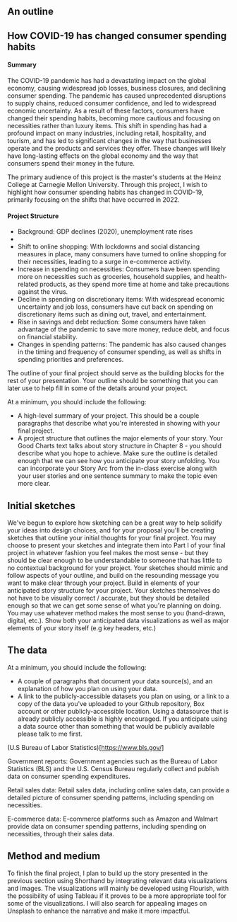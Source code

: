 ## An outline

## How COVID-19 has changed consumer spending habits

#### Summary
The COVID-19 pandemic has had a devastating impact on the global economy, causing widespread job losses, business closures, and declining consumer spending. The pandemic has caused unprecedented disruptions to supply chains, reduced consumer confidence, and led to widespread economic uncertainty. As a result of these factors, consumers have changed their spending habits, becoming more cautious and focusing on necessities rather than luxury items. This shift in spending has had a profound impact on many industries, including retail, hospitality, and tourism, and has led to significant changes in the way that businesses operate and the products and services they offer. These changes will likely have long-lasting effects on the global economy and the way that consumers spend their money in the future.

The primary audience of this project is the master's students at the Heinz College at Carnegie Mellon University. Through this project, I wish to highlight how consumer spending habits has changed in COVID-19, primarily focusing on the shifts that have occurred in 2022.

#### Project Structure
- Background: GDP declines (2020), unemployment rate rises
- 
- Shift to online shopping: With lockdowns and social distancing measures in place, many consumers have turned to online shopping for their necessities, leading to a surge in e-commerce activity.
- Increase in spending on necessities: Consumers have been spending more on necessities such as groceries, household supplies, and health-related products, as they spend more time at home and take precautions against the virus.
- Decline in spending on discretionary items: With widespread economic uncertainty and job loss, consumers have cut back on spending on discretionary items such as dining out, travel, and entertainment.
- Rise in savings and debt reduction: Some consumers have taken advantage of the pandemic to save more money, reduce debt, and focus on financial stability.
- Changes in spending patterns: The pandemic has also caused changes in the timing and frequency of consumer spending, as well as shifts in spending priorities and preferences.



The outline of your final project should serve as the building blocks for the rest of your presentation.  Your outline should be something that you can later use to help fill in some of the details around your project.  

At a minimum, you should include the following: 

- A high-level summary of your project.  This should be a couple paragraphs that describe what you're interested in showing with your final project.  
- A project structure that outlines the major elements of your story.  Your Good Charts text talks about story structure in Chapter 8 - you should describe what you hope to achieve.  Make sure the outline is detailed enough that we can see how you anticipate your story unfolding.  You can incorporate your Story Arc from the in-class exercise along with your user stories and one sentence summary to make the topic even more clear. 


## Initial sketches
We've begun to explore how sketching can be a great way to help solidify your ideas into design choices, and for your proposal you'll be creating sketches that outline your initial thoughts for your final project.  You may choose to present your sketches and integrate them into Part I of your final project in whatever fashion you feel makes the most sense - but they should be clear enough to be understandable to someone that has little to no contextual background for your project.  Your sketches should mimic and follow aspects of your outline, and build on the resounding message you want to make clear through your project.  Build in elements of your anticipated story structure for your project.  Your sketches themselves do not have to be visually correct / accurate, but they should be detailed enough so that we can get some sense of what you're planning on doing. You may use whatever method makes the most sense to you (hand-drawn, digital, etc.).   Show both your anticipated data visualizations as well as major elements of your story itself (e.g key headers, etc.)

## The data
At a minimum, you should include the following: 

- A couple of paragraphs that document your data source(s), and an explanation of how you plan on using your data. 
- A link to the publicly-accessible datasets you plan on using, or a link to a copy of the data you've uploaded to your Github repository, Box account or other publicly-accessible location. Using a datasource that is already publicly accessible is highly encouraged.  If you anticipate using a data source other than something that would be publicly available please talk to me first. 

(U.S Bureau of Labor Statistics)[https://www.bls.gov/]

Government reports: Government agencies such as the Bureau of Labor Statistics (BLS) and the U.S. Census Bureau regularly collect and publish data on consumer spending expenditures.

Retail sales data: Retail sales data, including online sales data, can provide a detailed picture of consumer spending patterns, including spending on necessities.

E-commerce data: E-commerce platforms such as Amazon and Walmart provide data on consumer spending patterns, including spending on necessities, through their sales data.


## Method and medium

To finish the final project, I plan to build up the story presented in the previous section using Shorthand by integrating relevant data visualizations and images. The visualizations will mainly be developed using Flourish, with the possibility of using Tableau if it proves to be a more appropriate tool for some of the visualizations. I will also search for appealing images on Unsplash to enhance the narrative and make it more impactful.
